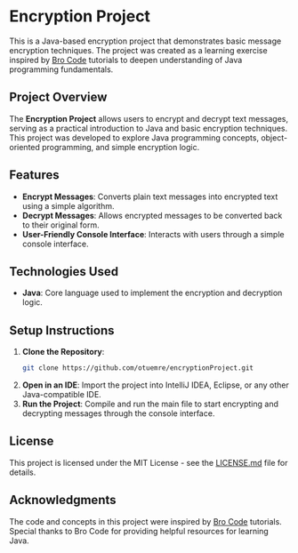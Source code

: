 # Encryption Project

This is a Java-based encryption project that demonstrates basic message encryption techniques. The project was created as a learning exercise inspired by [Bro Code](https://www.youtube.com/@BroCodez) tutorials to deepen understanding of Java programming fundamentals.

## Project Overview

The **Encryption Project** allows users to encrypt and decrypt text messages, serving as a practical introduction to Java and basic encryption techniques. This project was developed to explore Java programming concepts, object-oriented programming, and simple encryption logic.

## Features

- **Encrypt Messages**: Converts plain text messages into encrypted text using a simple algorithm.
- **Decrypt Messages**: Allows encrypted messages to be converted back to their original form.
- **User-Friendly Console Interface**: Interacts with users through a simple console interface.

## Technologies Used

- **Java**: Core language used to implement the encryption and decryption logic.

## Setup Instructions

1. **Clone the Repository**:
   ```bash
   git clone https://github.com/otuemre/encryptionProject.git
   ```
2. **Open in an IDE**: Import the project into IntelliJ IDEA, Eclipse, or any other Java-compatible IDE.
3. **Run the Project**: Compile and run the main file to start encrypting and decrypting messages through the console interface.

## License

This project is licensed under the MIT License - see the [LICENSE.md](LICENSE.md) file for details.

## Acknowledgments

The code and concepts in this project were inspired by [Bro Code](https://www.youtube.com/@BroCodez) tutorials. Special thanks to Bro Code for providing helpful resources for learning Java.
